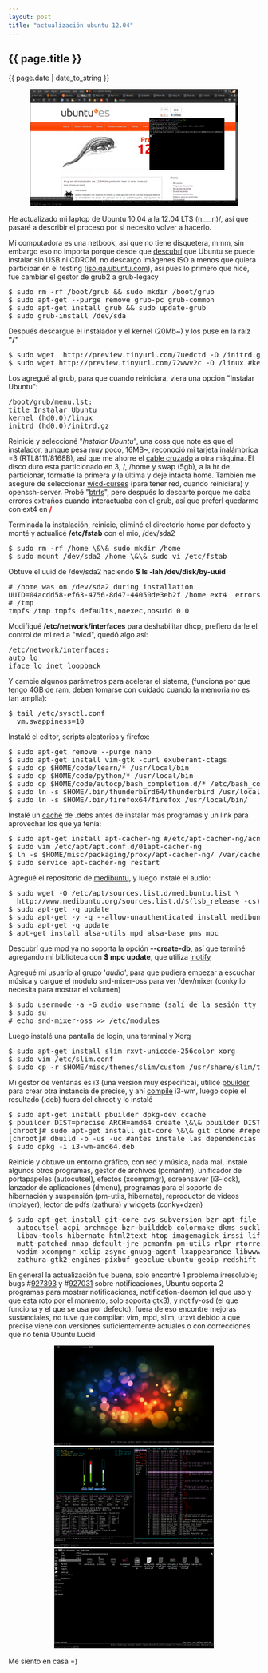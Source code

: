 ```yaml
---
layout: post
title: "actualización ubuntu 12.04"
---
```


## {{ page.title }}

<p class="date">{{ page.date | date_to_string }}</p>

<div align="center" id="img"><a href="/assets/img/49.png" target="_blank"><img src="/assets/img/49.png" style="width: 417px; height: 234px;"></a>
</div>

He actualizado mi laptop de Ubuntu 10.04 a la 12.04 LTS (n___n)/, así que pasaré a describir el proceso por si necesito volver a hacerlo.

Mi computadora es una netbook, así que no tiene disquetera, mmm, sin embargo eso no importa porque desde que <a href="http://chilicuil.github.com/all/os/2010/05/19/ubuntu-desde-windows-nowubi-netinstaller.html" target="_blank">descubrí</a> que Ubuntu se puede instalar sin USB ni CDROM, no descargo imágenes ISO a menos que quiera participar en el testing (<a href="http://iso.qa.ubuntu.com" target="_blank">iso.qa.ubuntu.com</a>), así pues lo primero que hice, fue cambiar el gestor de grub2 a grub-legacy

<notextile>
<pre class="sh_sh">
$ sudo rm -rf /boot/grub && sudo mkdir /boot/grub
$ sudo apt-get --purge remove grub-pc grub-common
$ sudo apt-get install grub && sudo update-grub
$ sudo grub-install /dev/sda
</pre>
</notextile>

Después descargue el instalador y el kernel (20Mb~) y los puse en la raíz **"/"**

<pre class="sh_sh">
$ sudo wget  http://preview.tinyurl.com/7uedctd -O /initrd.gz #instalador
$ sudo wget http://preview.tinyurl.com/72wwv2c -O /linux #kernel
</pre>

Los agregué al grub, para que cuando reiniciara, viera una opción "Instalar Ubuntu":

<pre class="sh_properties">
/boot/grub/menu.lst:
title Instalar Ubuntu
kernel (hd0,0)/linux
initrd (hd0,0)/initrd.gz
</pre>

Reinicie y seleccioné "<em>Instalar Ubuntu</em>", una cosa que note es que el instalador, aunque pesa muy poco, 16MB~, reconoció mi tarjeta inalámbrica =3 (RTL8111/8168B), así que me ahorre el <a href="http://chilicuil.github.com/all/random/2010/12/14/compartir-conexion-pc-a-pc.html" target="_blank">cable cruzado</a> a otra máquina. El disco duro esta particionado en 3, /, /home y swap (5gb), a la hr de particionar, formatié la primera y la última y deje intacta home. También me aseguré de seleccionar <a href="http://chilicuil.github.com/all/random/2010/12/07/conexion-alambrica-inalambrica-al-mismo-tiempo.html" target="_blank">wicd-curses</a> (para tener red, cuando reiniciara) y openssh-server. Probé "<a href="http://en.wikipedia.org/wiki/Btrfs" target="_blank">btrfs</a>", pero después lo descarte porque me daba errores extraños cuando interactuaba con el grub, así que preferĺ quedarme con ext4 en <strong><span style="color: rgb(255, 0, 0);">/</span></strong>

Terminada la instalación, reinicie, eliminé el directorio home por defecto y monté y actualicé **/etc/fstab** con el mio, /dev/sda2

<pre class="sh_sh">
$ sudo rm -rf /home \&\& sudo mkdir /home
$ sudo mount /dev/sda2 /home \&\& sudo vi /etc/fstab
</pre>

Obtuve el uuid de /dev/sda2 haciendo **$ ls -lah /dev/disk/by-uuid**

<pre>
# /home was on /dev/sda2 during installation
UUID=04acdd58-ef63-4756-8d47-44050de3eb2f /home ext4  errors=remount-ro 0 1
# /tmp
tmpfs /tmp tmpfs defaults,noexec,nosuid 0 0
</pre>

Modifiqué **/etc/network/interfaces** para deshabilitar dhcp, prefiero darle el control de mi red a "wicd", quedó algo así:

<pre class="sh_properties">
/etc/network/interfaces:
auto lo
iface lo inet loopback
</pre>

Y cambie algunos parámetros para acelerar el sistema, (funciona por que tengo 4GB de ram, deben tomarse con cuidado cuando la memoria no es tan amplia):

<pre class="sh_properties">
$ tail /etc/sysctl.conf
  vm.swappiness=10
</pre>

Instalé el editor, scripts aleatorios y firefox:

<pre class="sh_sh">
$ sudo apt-get remove --purge nano 
$ sudo apt-get install vim-gtk -curl exuberant-ctags
$ sudo cp $HOME/code/learn/* /usr/local/bin 
$ sudo cp $HOME/code/python/* /usr/local/bin
$ sudo cp $HOME/code/autocp/bash_completion.d/* /etc/bash_completion.d/
$ sudo ln -s $HOME/.bin/thunderbird64/thunderbird /usr/local/bin/
$ sudo ln -s $HOME/.bin/firefox64/firefox /usr/local/bin/
</pre>

Instalé un <a href="http://chilicuil.github.com/all/os/2011/11/18/cache-de-paquetes-deb.html" target="_blank">caché</a> de .debs antes de instalar más programas y un link para aprovechar los que ya tenía:

<pre class="sh_sh">
$ sudo apt-get install apt-cacher-ng #/etc/apt-cacher-ng/acng.conf //9999
$ sudo vim /etc/apt/apt.conf.d/01apt-cacher-ng
$ ln -s $HOME/misc/packaging/proxy/apt-cacher-ng/ /var/cache/apt-cacher-ng
$ sudo service apt-cacher-ng restart
</pre>

Agregué el repositorio de <a href="http://medibuntu.org/" target="_blank">medibuntu</a>, y luego instalé el audio:

<pre class="sh_sh">
$ sudo wget -O /etc/apt/sources.list.d/medibuntu.list \
  http://www.medibuntu.org/sources.list.d/$(lsb_release -cs).list
$ sudo apt-get -q update 
$ sudo apt-get -y -q --allow-unauthenticated install medibuntu-keyring
$ sudo apt-get -q update
$ apt-get install alsa-utils mpd alsa-base pms mpc
</pre>

Descubrí que mpd ya no soporta la opción **--create-db**, así que terminé agregando mi biblioteca con **$ mpc update**, que utiliza <a href="http://en.wikipedia.org/wiki/Inotify" target="_blank">inotify</a>

Agregué mi usuario al grupo '<em>audio</em>', para que pudiera empezar a escuchar música y cargué el módulo snd-mixer-oss para ver /dev/mixer (conky lo necesita para mostrar el volumen)

<pre class="sh_sh">
$ sudo usermode -a -G audio username (salí de la sesión tty y volví a entrar)
$ sudo su
# echo snd-mixer-oss >> /etc/modules
</pre>

Luego instalé una pantalla de login, una terminal y Xorg

<pre class="sh_sh">
$ sudo apt-get install slim rxvt-unicode-256color xorg
$ sudo vim /etc/slim.conf
$ sudo cp -r $HOME/misc/themes/slim/custom /usr/share/slim/themes
</pre>

Mi gestor de ventanas es i3 (una versión muy específica), utilicé <a href="http://viajemotu.wordpress.com/2010/08/10/notas-sobre-pbuilder/" target="_blank">pbuilder</a> para crear otra instancia de precise, y ahí <a href="http://chilicuil.github.com/all/random/2010/06/16/i3-ebf3.html" target="_blank">compilé</a> i3-wm, luego copie el resultado (.deb) fuera del chroot y lo instalé

<pre class="sh_sh">
$ sudo apt-get install pbuilder dpkg-dev ccache
$ pbuilder DIST=precise ARCH=amd64 create \&\& pbuilder DIST=precise ARCH=amd64 login
[chroot]# sudo apt-get install git-core \&\& git clone #repositorio-i3-git# \&\& cd i3-wm
[chroot]# dbuild -b -us -uc #antes instale las dependencias
$ sudo dpkg -i i3-wm-amd64.deb
</pre>

Reinicie y obtuve un entorno gráfico, con red y música, nada mal, instalé algunos otros programas, gestor de archivos (pcmanfm), unificador de portapapeles (autocutsel), efectos (xcompmgr), screensaver (i3-lock), lanzador de aplicaciones (dmenu), programas para el soporte de hibernación y suspensión (pm-utils, hibernate), reproductor de videos (mplayer), lector de pdfs (zathura) y widgets (conky+dzen)

<pre class="sh_sh">
$ sudo apt-get install git-core cvs subversion bzr apt-file synaptic unzip zip rar unrar
  autocutsel acpi archmage bzr-builddeb colormake dkms suckless-tools feh notify-osd
  libav-tools hibernate html2text htop imagemagick irssi liferea mkvtoolnix mpgtx mplayer
  mutt-patched nmap default-jre pcmanfm pm-utils rlpr rtorrent sox tree unetbootin wget
  wodim xcompmgr xclip zsync gnupg-agent lxappearance libwww-perl i3lock virtaal conky-cli
  zathura gtk2-engines-pixbuf geoclue-ubuntu-geoip redshift #dzen2 - $HOME/code/dzen2/dzen2
</pre>

En general la actualización fue buena, solo encontré 1 problema irresoluble; bugs #<a href="https://bugs.launchpad.net/ubuntu/+source/gdk-pixbuf/+bug/927393" target="_blank">927393</a> y #<a href="https://bugs.launchpad.net/ubuntu/+source/notification-daemon/+bug/927031" target="_blank">927031</a> sobre notificaciones, Ubuntu soporta 2 programas para mostrar notificaciones, notification-daemon (el que uso y que esta roto por el momento, solo soporta gtk3), y notify-osd (el que funciona y el que se usa por defecto), fuera de eso encontre mejoras sustanciales, no tuve que compilar: vim, mpd, slim, urxvt debido a que precise viene con versiones suficientemente actuales o con correcciones que no tenía Ubuntu Lucid

<div align="center" id="img"><a href="/assets/img/50.png" target="_blank"><img src="/assets/img/50.png" style="width: 320px; height: 200px;"></a> <a href="/assets/img/51.png" target="_blank"><img src="/assets/img/51.png" style="width: 320px; height: 200px;"></a> <a href="/assets/img/52.png" target="_blank"><img src="/assets/img/52.png" style="width: 320px; height: 200px;"></a>
</div>

Me siento en casa =)
